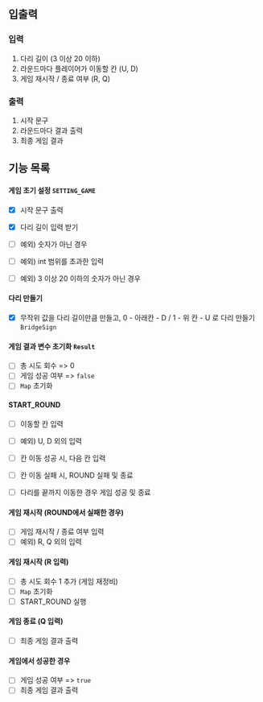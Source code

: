 ## 입출력

### 입력

1. 다리 길이 (3 이상 20 이하)
2. 라운드마다 플레이어가 이동할 칸 (U, D)
3. 게임 재시작 / 종료 여부 (R, Q)

### 출력

1. 시작 문구
2. 라운드마다 결과 출력
3. 최종 게임 결과

## 기능 목록

#### 게임 초기 설정 `SETTING_GAME`

- [x] 시작 문구 출력

- [x] 다리 길이 입력 받기
- [ ] 예외) 숫자가 아닌 경우
- [ ] 예외) int 범위를 초과한 입력
- [ ] 예외) 3 이상 20 이하의 숫자가 아닌 경우

#### 다리 만들기

- [x] 무작위 값을 다리 길이만큼 만들고, 0 - 아래칸 - D / 1 - 위 칸 - U 로 다리 만들기 `BridgeSign`

#### 게임 결과 변수 초기화 `Result`

- [ ] 총 시도 회수 => 0
- [ ] 게임 성공 여부 => `false`
- [ ] `Map` 초기화

#### START_ROUND

- [ ] 이동할 칸 입력
- [ ] 예외) U, D 외의 입력

- [ ] 칸 이동 성공 시, 다음 칸 입력
- [ ] 칸 이동 실패 시, ROUND 실패 및 종료
- [ ] 다리를 끝까지 이동한 경우 게임 성공 및 종료

#### 게임 재시작 (ROUND에서 실패한 경우)

- [ ] 게임 재시작 / 종료 여부 입력
- [ ] 예외) R, Q 외의 입력

#### 게임 재시작 (R 입력)

- [ ] 총 시도 회수 1 추가 (게임 재정비)
- [ ] `Map` 초기화
- [ ] START_ROUND 실행

#### 게임 종료 (Q 입력)

- [ ] 최종 게임 결과 출력

#### 게임에서 성공한 경우

- [ ] 게임 성공 여부 => `true`
- [ ] 최종 게임 결과 출력